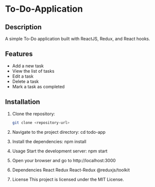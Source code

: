 # To-Do-Application

## Description
A simple To-Do application built with ReactJS, Redux, and React hooks.

## Features
- Add a new task
- View the list of tasks
- Edit a task
- Delete a task
- Mark a task as completed

## Installation
1. Clone the repository:
   ```bash
   git clone <repository-url>
2. Navigate to the project directory:
  cd todo-app
3. Install the dependencies:
  npm install
4. Usage
  Start the development server:
   npm start
5. Open your browser and go to http://localhost:3000

6. Dependencies
  React
  Redux
  React-Redux
  @reduxjs/toolkit
7. License
This project is licensed under the MIT License.


